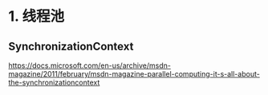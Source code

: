 # 1. 线程池

## SynchronizationContext

https://docs.microsoft.com/en-us/archive/msdn-magazine/2011/february/msdn-magazine-parallel-computing-it-s-all-about-the-synchronizationcontext

